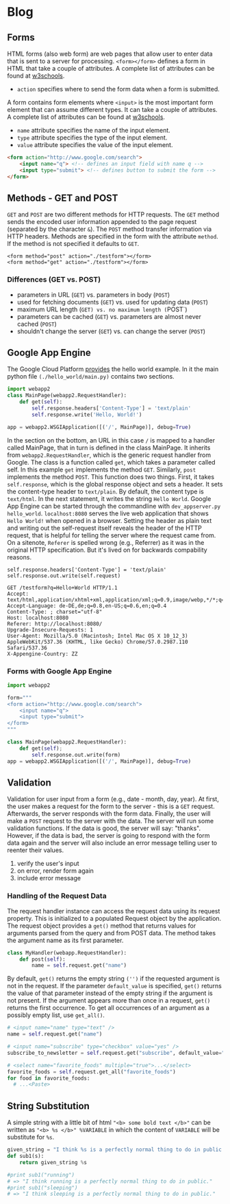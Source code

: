 # Blog
## Forms
HTML forms (also web form) are web pages that allow user to enter data that
is sent to a server for processing. `<form></form>` defines a form in HTML
that take a couple of attributes. A complete list of attributes can be found at
[w3schools](https://www.w3schools.com/tags/tag_form.asp).

* `action` specifies where to send the form data when a form is submitted.

A form contains form elements where `<input>` is the most important form element
that can assume different types. It can take a couple of attributes. A complete
list of attributes can be found at
[w3schools](https://www.w3schools.com/tags/tag_input.asp).

* `name` attribute specifies the name of the input element.
* `type` attribute specifies the type of the input element.
* `value` attribute specifies the value of the input element.

```html
<form action="http://www.google.com/search">
    <input name="q"> <!-- defines an input field with name q -->
    <input type="submit"> <!-- defines button to submit the form -->
</form>
```

## Methods - GET and POST
`GET` and `POST` are two different methods for HTTP requests. The `GET` method sends the encoded
user information appended to the page request (separated by the character `&`). The `POST` method
transfer information via HTTP headers. Methods are specified in the form with the attribute `method`.
If the method is not specified it defaults to `GET`.
```
<form method="post" action="./testform"></form>
<form method="get" action="./testform"></form>
```
### Differences (GET vs. POST)
* parameters in URL (`GET`) vs. parameters in body (`POST`)
* used for fetching documents (`GET`) vs. used for updating data (`POST`)
* maximum URL length (`GET) vs. no maximum length (`POST`)
* parameters can be cached (`GET`) vs. parameters are almost never cached (`POST`)
* shouldn't change the server (`GET`) vs. can change the server (`POST`)

## Google App Engine
[](https://cloud.google.com/appengine/)

The Google Cloud Platform
[provides](https://github.com/GoogleCloudPlatform/python-docs-samples/tree/master/appengine/standard/hello_world) 
the hello world example. In it the main python file `(./hello_world/main.py)` contains two sections.

```python
import webapp2
class MainPage(webapp2.RequestHandler):
    def get(self): 
        self.response.headers['Content-Type'] = 'text/plain'
        self.response.write('Hello, World!')

app = webapp2.WSGIApplication([('/', MainPage)], debug=True)
```

In the section on the bottom, an URL in this case `/` is mapped to a handler called MainPage, 
that in turn is defined in the class MainPage. It inherits from `webapp2.RequestHandler`, 
which is the generic request handler from Google. The class is a function called `get`, 
which takes a parameter called self. In this example `get` implements the method `GET`. 
Similarly, `post` implements the method `POST`.  This function does two things. 
First, it takes `self.response`, which is the global
response object and sets a header. It sets the content-type header to `text/plain`. By default, the
content type is `text/html`. In the next statement, it writes the string `Hello World`. Google App
Engine can be started through the commandline with `dev_appserver.py hello_world`. `localhost:8080`
serves the live web application that shows `Hello World!` when opened in a browser. Setting the header
as plain text and writing out the self-request itself reveals the header of the HTTP request, that is 
helpful for telling the server where the request came from. On a sitenote,  `Referer` is spelled wrong 
(e.g., Referrer) as it was in the original HTTP specification. But it's lived on for backwards compability
reasons.

```
self.response.headers['Content-Type'] = 'text/plain'
self.response.out.write(self.request)
```
```
GET /testform?q=Hello+World HTTP/1.1
Accept: text/html,application/xhtml+xml,application/xml;q=0.9,image/webp,*/*;q=0.8
Accept-Language: de-DE,de;q=0.8,en-US;q=0.6,en;q=0.4
Content-Type: ; charset="utf-8"
Host: localhost:8080
Referer: http://localhost:8080/
Upgrade-Insecure-Requests: 1
User-Agent: Mozilla/5.0 (Macintosh; Intel Mac OS X 10_12_3) AppleWebKit/537.36 (KHTML, like Gecko) Chrome/57.0.2987.110 Safari/537.36
X-Appengine-Country: ZZ
```

### Forms with Google App Engine
```python
import webapp2

form="""
<form action="http://www.google.com/search">
	<input name="q">
	<input type="submit">
</form>
"""

class MainPage(webapp2.RequestHandler):
	def get(self);
		self.response.out.write(form)
app = webapp2.WSGIApplication([('/', MainPage)], debug=True)

```

## Validation
Validation for user input from a form (e.g., date - month, day, year). At first, the user makes
a request for the form to the server - this is a `GET` request. Afterwards, the server responds
with the form data. Finally, the user will make a `POST` request to the server with the data. 
The server will run some validation functions. If the data is good, the server will say: "thanks". 
However, if the data is bad, the server is going to respond with the form data again and the server
will also include an error message telling user to reenter their values.

1. verify the user's input
2. on error, render form again
3. include error message

### Handling of the Request Data
The request handler instance can access the request data using its request property. This is initialized 
to a populated Request object by the application. The request object provides a `get()` method that 
returns values for arguments parsed from the query and from POST data. The method takes the argument name 
as its first parameter. 

```python
class MyHandler(webapp.RequestHandler):
    def post(self):
        name = self.request.get("name")
```
By default, `get()` returns the empty string `('')` if the requested argument is not in the request. 
If the parameter `default_value` is specified, `get()` returns the value of that parameter instead of 
the empty string if the argument is not present. If the argument appears more than once in a request, 
`get()` returns the first occurrence. To get all occurrences of an argument as a possibly empty list, 
use `get_all()`.

```python
# <input name="name" type="text" />
name = self.request.get("name")

# <input name="subscribe" type="checkbox" value="yes" />
subscribe_to_newsletter = self.request.get("subscribe", default_value="no")

# <select name="favorite_foods" multiple="true">...</select>
favorite_foods = self.request.get_all("favorite_foods")
for food in favorite_foods:
  # ...<Paste>
```

## String Substitution
A simple string with a little bit of html `"<b> some bold text </b>"` can be written 
as `"<b> %s </b>" %VARIABLE` in which the content of `VARIABLE` will be substitute for `%s`. 

```python
given_string = "I think %s is a perfectly normal thing to do in public."
def sub1(s):
    return given_string %s

#print sub1("running") 
# => "I think running is a perfectly normal thing to do in public."    
#print sub1("sleeping") 
# => "I think sleeping is a perfectly normal thing to do in public."
```
